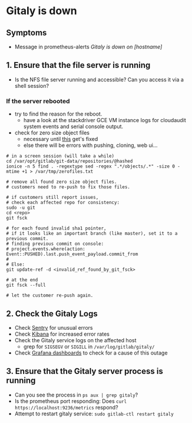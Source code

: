 # Gitaly is down

## Symptoms

* Message in prometheus-alerts _Gitaly is down on [hostname]_

## 1. Ensure that the file server is running

* Is the NFS file server running and accessible? Can you access it via a shell session?

### If the server rebooted

* try to find the reason for the reboot.
  * have a look at the stackdriver GCE VM instance logs for cloudaudit system events and serial console output.
* check for zero size object files
  * necessary until [this](https://gitlab.com/gitlab-com/gl-infra/reliability/-/issues/7851) get's fixed
  * else there will be errors with pushing, cloning, web ui...

```
# in a screen session (will take a while)
cd /var/opt/gitlab/git-data/repositories/@hashed
ionice -n 5 find . -regextype sed -regex ".*/objects/.*" -size 0 -mtime +1 > /var/tmp/zerofiles.txt

# remove all found zero size object files.
# customers need to re-push to fix those files.

# if customers still report issues,
# check each affected repo for consistency:
sudo -u git
cd <repo>
git fsck

# for each found invalid sha1 pointer,
# if it looks like an important branch (like master), set it to a previous commit.
# finding previous commit on console:
# project.events.where(action: Event::PUSHED).last.push_event_payload.commit_from
#
# Else:
git update-ref -d <invalid_ref_found_by_git_fsck>

# at the end
git fsck --full

# let the customer re-push again.
```

## 2. Check the Gitaly Logs

* Check [Sentry](https://new-sentry.gitlab.net/organizations/gitlab/issues/?environment=gprd&project=12) for unusual errors
* Check [Kibana](https://log.gprd.gitlab.net/goto/4f0bd7f08b264e7de970bb0cc9530f9d) for increased error rates
* Check the Gitaly service logs on the affected host
  * grep for `SIGSEGV` or `SIGILL` in `/var/log/gitlab/gitaly/`
* Check [Grafana dashboards](https://dashboards.gitlab.net/dashboard/db/gitaly-nfs-metrics-per-host?orgId=1) to check for a cause of this outage

## 3. Ensure that the Gitaly server process is running

* Can you see the process in `ps aux | grep gitaly`?
* Is the prometheus port responding: Does `curl https://localhost:9236/metrics` respond?
* Attempt to restart gitaly service: `sudo gitlab-ctl restart gitaly`
